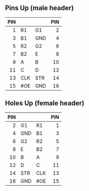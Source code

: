 ## Pins Up (male header)



| PIN  |       |      | PIN  |
| ---: | :---  | :--- | ---: |
|    1 | R1    | G1   |    2 |
|    3 | B1    | GND  |    4 |
|    5 | R2    | G2   |    6 |
|    7 | B2    | E    |    8 |
|    9 | A     | B    |   10 |
|   11 | C     | D    |   12 |
|   13 | CLK   | STR  |   14 |
|   15 | #OE   | GND  |   16 |

## Holes Up (female header)

| PIN  |      |       | PIN  |
| ---: | :--- | :---  | ---: |
|    2 | G1   | R1    |    1 |
|    4 | GND  | B1    |    3 |
|    6 | G2   | R2    |    5 |
|    8 | E    | B2    |    7 |
|   10 | B    | A     |    9 |
|   12 | D    | C     |   11 |
|   14 | STR  | CLK   |   13 |
|   16 | GND  | #OE   |   15 |

